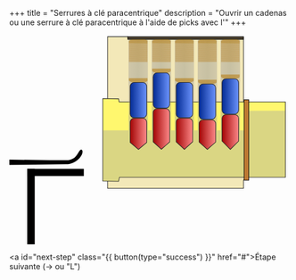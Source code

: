 +++
title = "Serrures à clé paracentrique"
description = "Ouvrir un cadenas ou une serrure à clé paracentrique à l'aide de picks avec l'"
+++

<svg version="1.1" style="max-height:80vh;" viewBox="800 0 670 500" xmlns="http://www.w3.org/2000/svg">
  <defs>
    <linearGradient id="gutter">
      <stop stop-color="#999492" offset="0"/>
      <stop stop-color="#818181" stop-opacity=".96" offset=".5"/>
      <stop stop-color="#999492" stop-opacity=".92" offset="1"/>
    </linearGradient>
    <linearGradient id="active-pin">
      <stop stop-color="#a00000" offset="0"/>
      <stop stop-color="#ff8d8d" offset="1"/>
    </linearGradient>
    <linearGradient id="passive-pin">
      <stop stop-color="#002891" offset="0"/>
      <stop stop-color="#6e96ff" offset="1"/>
    </linearGradient>
    <linearGradient id="greyish-blue">
      <stop stop-color="#2f4366" offset="0"/>
      <stop stop-color="#9399c7" offset="1"/>
    </linearGradient>
    <linearGradient id="bluepin1" x1="1086.8" x2="1129.1" y1="155.77" y2="155.77" gradientUnits="userSpaceOnUse" href="#passive-pin"/>
    <linearGradient id="bluepin2" x1="1142.3" x2="1183.2" y1="132.91" y2="132.91" gradientUnits="userSpaceOnUse" href="#passive-pin"/>
    <linearGradient id="bluepin3" x1="1196.5" x2="1238.6" y1="155.71" y2="155.71" gradientUnits="userSpaceOnUse" href="#passive-pin"/>
    <linearGradient id="bluepin4" x1="1251.3" x2="1293.5" y1="159.53" y2="159.53" gradientUnits="userSpaceOnUse" href="#passive-pin"/>
    <linearGradient id="bluepin5" x1="1306.1" x2="1348.3" y1="147" y2="147" gradientUnits="userSpaceOnUse" href="#passive-pin"/>
    <linearGradient id="redpin1" x1="1086.8" x2="1129.1" y1="236.57" y2="236.57" gradientUnits="userSpaceOnUse" href="#active-pin"/>
    <linearGradient id="redpin2" x1="1141.7" x2="1183.9" y1="225.18" y2="225.18" gradientUnits="userSpaceOnUse" href="#active-pin"/>
    <linearGradient id="redpin3" x1="1196.5" x2="1238.7" y1="236.55" y2="236.55" gradientUnits="userSpaceOnUse" href="#active-pin"/>
    <linearGradient id="redpin4" x1="1251.3" x2="1293.5" y1="238.47" y2="238.47" gradientUnits="userSpaceOnUse" href="#active-pin"/>
    <linearGradient id="redpin5" x1="1306.1" x2="1348.3" y1="232.16" y2="232.16" gradientUnits="userSpaceOnUse" href="#active-pin"/>
    <linearGradient id="gutter1" x1="1084.3" x2="1130.8" y1="114.92" y2="114.92" gradientUnits="userSpaceOnUse" href="#gutter"/>
    <linearGradient id="gutter2" x1="1139.7" x2="1185.8" y1="114.92" y2="114.92" gradientUnits="userSpaceOnUse" href="#gutter"/>
    <linearGradient id="gutter3" x1="1194.5" x2="1240.7" y1="114.92" y2="114.92" gradientUnits="userSpaceOnUse" href="#gutter"/>
    <linearGradient id="gutter4" x1="1249.3" x2="1295.5" y1="114.92" y2="114.92" gradientUnits="userSpaceOnUse" href="#gutter"/>
    <linearGradient id="gutter5" x1="1304.1" x2="1350.2" y1="114.92" y2="114.92" gradientUnits="userSpaceOnUse" href="#gutter"/>
    <linearGradient id="pickhandle1" x1="18.041" x2="442.06" y1="201" y2="361" gradientUnits="userSpaceOnUse" href="#greyish-blue"/>
  </defs>
  <g id="outside-lock">
    <path d="m1034.3 4.468h48.192v6.083h276.11v148.45l21.338 17.699v148.45l-21.338 21.696v19.412h-324.3z" fill="#f3e8b8" stroke="#272727" stroke-width="1.3764"/>
    <path id="cylinder" d="m1022.9 152.14v196.89l37.685 0.57301c0.69853-3.2247 1.2647-6.4722 1.8857-9.7101h396.06v-179.76h-396.66c-0.43102-2.4728-0.82965-4.9425-1.2919-7.418z" fill="#fff76e" stroke="#272727" stroke-width="1.376"/>
    <g stroke-width="5.3344">
      <rect x="1304.1" y="11.759" width="46.148" height="216.23" fill="url(#gutter5)" opacity=".4"/>
      <rect x="1249.3" y="11.759" width="46.148" height="216.26" fill="url(#gutter4)" opacity=".4"/>
      <rect x="1194.5" y="11.759" width="46.148" height="216.29" fill="url(#gutter3)" opacity=".4"/>
      <rect x="1139.7" y="11.759" width="46.148" height="216.31" fill="url(#gutter2)" opacity=".4"/>
      <rect x="1084.3" y="11.759" width="46.148" height="216.34" fill="url(#gutter1)" opacity=".4"/>
      <path d="m1023.4 348.37 36.578 0.56748c0.69854-3.2247 1.2303-6.4479 1.8514-9.6858l395.95-0.0387v-158.12l-87.634 0.34397 0.5767 46.537-347.2 0.16802z" fill="#a2a2a2" opacity=".4"/>
    </g>
    <rect x="1082.5" y="4.468" width="276.11" height="6.0831" fill="#524736" stroke="#000" stroke-linecap="round" stroke-width="1.3764"/>
    <rect x="1360" y="154.96" width="11.137" height="191.98" fill="#bf7932" stroke="#000" stroke-linecap="round" stroke-width="1.376"/>
  </g>
  <g fill="none" stroke="#b77916">
    <path id="springbottom5" d="m1312.3 104.1 30.824-0.0319-32.503-0.38247 34.128-0.0267-35.424-0.38727 36.612-0.0213-37.569-0.39262 38.465-0.016-39.261-0.39795 40.032-0.011-40.614-0.40274 41.177-6e-3 -41.817-0.40808 42.338-1e-4 -42.858-0.41341 43.233 5e-3 -43.68-0.41821 43.972 0.011-44.238-0.42354 44.238 0.016-44.284-0.42888 44.284-0.016-44.284-0.3958 44.284-0.0534-44.284-0.36273 44.284-0.0837-44.284-0.32967 44.284-0.11686-44.284-0.29659 44.284-0.1499-44.284-0.26351 44.284-0.18244-44.284-0.23098 44.284-0.2155-44.284-0.19791 44.284-0.24858-44.284-0.16483 44.284-0.28165-44.284-0.13172 44.284-0.31472-44.284-0.0987 44.284-0.3478-44.284-0.0657 44.284-0.38087-44.284-0.0319" stroke-width=".16648px"/>
    <path id="spring5" d="m1349.2 20.613-44.207 0.74696 44.207 0.29678-44.207 0.73845 44.207 0.3053-44.207 0.72993 44.207 0.31381-44.207 0.72142 44.207 0.32232-44.207 0.71291 44.207 0.33084-44.207 0.70439 44.207 0.33935-44.207 0.69588 44.207 0.34786-44.207 0.68737 44.207 0.35637-44.207 0.67886 44.207 0.36489-44.207 0.67034 44.207 0.3734-44.207 0.66183 44.207 0.38191-44.207 0.65332 44.207 0.39043-44.207 0.6448 44.207 0.39894-44.207 0.63629 44.207 0.40745-44.207 0.62778 44.207 0.41596-44.207 0.61926 44.207 0.42448-44.207 0.61075 44.207 0.43299-44.207 0.60224 44.207 0.4415-44.207 0.59372 44.207 0.45002-44.207 0.58521 44.207 0.45853-44.207 0.5767 44.207 0.46704-44.207 0.56818 44.207 0.47556-44.207 0.55967 44.207 0.48407-44.207 0.55116 44.207 0.49258-44.207 0.54265 44.207 0.5011-44.207 0.53413 44.207 0.50961-44.207 0.52562 44.207 0.51812-44.207 0.51711 44.207 0.52664-44.207 0.50859 44.207 0.53515-44.207 0.50008 44.207 0.54366-44.207 0.49157 44.207 0.55218-44.207 0.48305 44.207 0.56069-44.207 0.47454 44.207 0.5692-44.207 0.46603 44.207 0.57771-44.207 0.45752 44.207 0.58623-44.207 0.449 44.207 0.59474-44.207 0.44049 44.207 0.60325-44.207 0.43198 44.207 0.61177-44.207 0.42346 44.207 0.62028-44.207 0.41495 44.207 0.62879-44.207 0.40644 44.207 0.63731-44.207 0.39792 44.207 0.64582-44.207 0.38941" stroke-width=".22372px"/>
    <path id="springtop5" d="m1312.3 11.322 30.824 0.03207-32.503 0.38247 34.128 0.0267-35.424 0.38727 36.612 0.02134-37.569 0.3926 38.465 0.01597-39.261 0.39794 40.032 0.01101-40.614 0.40274 41.177 0.0055-41.817 0.40807 42.338 1.1e-4 -42.858 0.41341 43.233-0.0055-43.68 0.41822 43.972-0.01101-44.238 0.42354 44.238-0.01597-44.284 0.42888 44.284 0.01597-44.284 0.39581 44.284 0.04804-44.284 0.36273 44.284 0.08369-44.284 0.32966 44.284 0.11686-44.284 0.29659 44.284 0.14989-44.284 0.26352 44.284 0.18243-44.284 0.23098 44.284 0.21551-44.284 0.1979 44.284 0.24858-44.284 0.16483 44.284 0.28166-44.284 0.13172 44.284 0.31472-44.284 0.09869 44.284 0.3478-44.284 0.06566 44.284 0.38087-44.284 0.03207" stroke-width=".16648px"/>
    <path id="springbottom4" d="m1257.5 116.63 30.824-0.0321-32.503-0.38246 34.128-0.0267-35.424-0.38727 36.612-0.0213-37.569-0.39261 38.465-0.016-39.261-0.39794 40.032-0.011-40.614-0.40274 41.177-6e-3 -41.817-0.40807 42.338-1.1e-4 -42.858-0.41341 43.233 6e-3 -43.68-0.41821 43.972 0.011-44.238-0.42355 44.238 0.016-44.284-0.42888 44.284-0.016-44.284-0.39581 44.284-0.0533-44.284-0.36275 44.284-0.0837-44.284-0.32967 44.284-0.11686-44.284-0.29659 44.284-0.14989-44.284-0.26352 44.284-0.18297-44.284-0.23098 44.284-0.2155-44.284-0.19791 44.284-0.24857-44.284-0.16485 44.284-0.28164-44.284-0.13173 44.284-0.31472-44.284-0.0987 44.284-0.3478-44.284-0.0656 44.284-0.38086-44.284-0.0321" stroke-width=".16648px"/>
    <path id="spring4" d="m1294.5 20.613-44.207 0.74696 44.207 0.28854-44.207 0.74692 44.207 0.28858-44.207 0.74687 44.207 0.28863-44.207 0.74683 44.207 0.28867-44.207 0.74678 44.207 0.28872-44.207 0.74674 44.207 0.28876-44.207 0.7467 44.207 0.2888-44.207 0.74665 44.207 0.28885-44.207 0.74661 44.207 0.28889-44.207 0.74656 44.207 0.28894-44.207 0.74652 44.207 0.28898-44.207 0.74648 44.207 0.28902-44.207 0.74643 44.207 0.28907-44.207 0.74639 44.207 0.28911-44.207 0.74634 44.207 0.28916-44.207 0.7463 44.207 0.2892-44.207 0.74626 44.207 0.28924-44.207 0.74621 44.207 0.28929-44.207 0.74617 44.207 0.28933-44.207 0.74612 44.207 0.28938-44.207 0.74608 44.207 0.28942-44.207 0.74604 44.207 0.28946-44.207 0.74599 44.207 0.28951-44.207 0.74595 44.207 0.28955-44.207 0.74591 44.207 0.2896-44.207 0.74586 44.207 0.28964-44.207 0.74582 44.207 0.28968-44.207 0.74577 44.207 0.28973-44.207 0.74573 44.207 0.28977-44.207 0.74569 44.207 0.28982-44.207 0.74564 44.207 0.28986-44.207 0.7456 44.207 0.2899-44.207 0.74555 44.207 0.28995-44.207 0.74551 44.207 0.28999-44.207 0.74547 44.207 0.29004-44.207 0.74542 44.207 0.29008-44.207 0.74538 44.207 0.29012-44.207 0.74534 44.207 0.29017-44.207 0.74529 44.207 0.29021-44.207 0.74525 44.207 0.29026-44.207 0.74521 44.207 0.29029-44.207 0.74516 44.207 0.29034-44.207 0.74512" stroke-width=".22372px"/>
    <path id="springtop4" d="m1257.5 11.322 30.824 0.03207-32.503 0.38247 34.128 0.0267-35.424 0.38727 36.612 0.02134-37.569 0.3926 38.465 0.01597-39.261 0.39794 40.032 0.01101-40.614 0.40274 41.177 0.0055-41.817 0.40807 42.338 1.1e-4 -42.858 0.41341 43.233-0.0055-43.68 0.41822 43.972-0.01101-44.238 0.42354 44.238-0.01597-44.284 0.42888 44.284 0.01597-44.284 0.39581 44.284 0.04804-44.284 0.36273 44.284 0.08369-44.284 0.32966 44.284 0.11686-44.284 0.29659 44.284 0.14989-44.284 0.26352 44.284 0.18243-44.284 0.23098 44.284 0.21551-44.284 0.1979 44.284 0.24858-44.284 0.16483 44.284 0.28166-44.284 0.13172 44.284 0.31472-44.284 0.09869 44.284 0.3478-44.284 0.06566 44.284 0.38087-44.284 0.03207" stroke-width=".16648px"/>
    <path id="springbottom3" d="m1202.6 112.84 30.824-0.0319-32.503-0.38195 34.128-0.0267-35.424-0.38728 36.612-0.0213-37.569-0.3926 38.465-0.016-39.261-0.39794 40.032-0.011-40.614-0.40275 41.177-5e-3 -41.817-0.40807 42.338-1.1e-4 -42.858-0.41342 43.233 6e-3 -43.68-0.4182 43.972 0.011-44.238-0.42356 44.238 0.016-44.284-0.42888 44.284-0.016-44.284-0.39581 44.284-0.0533-44.284-0.36273 44.284-0.0837-44.284-0.32966 44.284-0.11686-44.284-0.29658 44.284-0.14991-44.284-0.2635 44.284-0.18297-44.284-0.23098 44.284-0.21551-44.284-0.1979 44.284-0.24859-44.284-0.16483 44.284-0.28166-44.284-0.13172 44.284-0.31474-44.284-0.0987 44.284-0.34779-44.284-0.0657 44.284-0.38087-44.284-0.0321" stroke-width=".16648px"/>
    <path id="spring3" d="m1239.7 20.613-44.207 0.74696 44.207 0.29686-44.207 0.73845 44.207 0.30537-44.207 0.72993 44.207 0.31388-44.207 0.72142 44.207 0.3224-44.207 0.71291 44.207 0.33091-44.207 0.70439 44.207 0.33942-44.207 0.69588 44.207 0.34794-44.207 0.68737 44.207 0.35645-44.207 0.67886 44.207 0.36496-44.207 0.67034 44.207 0.37348-44.207 0.66183 44.207 0.38199-44.207 0.65332 44.207 0.3905-44.207 0.6448 44.207 0.39902-44.207 0.63629 44.207 0.40753-44.207 0.62778 44.207 0.41604-44.207 0.61926 44.207 0.42456-44.207 0.61075 44.207 0.43307-44.207 0.60224 44.207 0.44158-44.207 0.59372 44.207 0.45009-44.207 0.58521 44.207 0.45861-44.207 0.5767 44.207 0.46712-44.207 0.56818 44.207 0.47563-44.207 0.55967 44.207 0.48415-44.207 0.55116 44.207 0.49266-44.207 0.54265 44.207 0.50117-44.207 0.53413 44.207 0.50969-44.207 0.52562 44.207 0.5182-44.207 0.51711 44.207 0.52671-44.207 0.50859 44.207 0.53522-44.207 0.50008 44.207 0.54374-44.207 0.49157 44.207 0.55225-44.207 0.48305 44.207 0.56076-44.207 0.47454 44.207 0.56928-44.207 0.46603 44.207 0.57779-44.207 0.45752 44.207 0.5863-44.207 0.449 44.207 0.59482-44.207 0.44049 44.207 0.60333-44.207 0.43198 44.207 0.61184-44.207 0.42346 44.207 0.62036-44.207 0.41495 44.207 0.62887-44.207 0.40644 44.207 0.63738-44.207 0.39792 44.207 0.6459-44.207 0.38941" stroke-width=".22372px"/>
    <path id="springtop3" d="m1202.6 11.322 30.824 0.03207-32.503 0.38247 34.128 0.0267-35.424 0.38727 36.612 0.02134-37.569 0.3926 38.465 0.01597-39.261 0.39794 40.032 0.01101-40.614 0.40274 41.177 0.0055-41.817 0.40807 42.338 1.1e-4 -42.858 0.41341 43.233-0.0055-43.68 0.41822 43.972-0.01101-44.238 0.42354 44.238-0.01597-44.284 0.42888 44.284 0.01597-44.284 0.39581 44.284 0.04804-44.284 0.36273 44.284 0.08369-44.284 0.32966 44.284 0.11686-44.284 0.29659 44.284 0.14989-44.284 0.26352 44.284 0.18243-44.284 0.23098 44.284 0.21551-44.284 0.1979 44.284 0.24858-44.284 0.16483 44.284 0.28166-44.284 0.13172 44.284 0.31472-44.284 0.09869 44.284 0.3478-44.284 0.06566 44.284 0.38087-44.284 0.03207" stroke-width=".16648px"/>
    <path id="springbottom2" d="m1147.9 90.013 30.824-0.0321-32.503-0.38247 34.128-0.0267-35.424-0.38727 36.612-0.0213-37.569-0.3926 38.465-0.016-39.261-0.39794 40.032-0.011-40.614-0.40274 41.177-5e-3 -41.817-0.40807 42.338-1.1e-4 -42.858-0.41341 43.233 5e-3 -43.68-0.41822 43.972 0.011-44.237-0.42354 44.237 0.016-44.284-0.42888 44.284-0.016-44.284-0.39581 44.284-0.0534-44.284-0.36275 44.284-0.0837-44.284-0.32967 44.284-0.11686-44.284-0.29659 44.284-0.14989-44.284-0.26352 44.284-0.18297-44.284-0.23097 44.284-0.21551-44.284-0.1979 44.284-0.24858-44.284-0.16483 44.284-0.28166-44.284-0.13172 44.284-0.31474-44.284-0.0987 44.284-0.34781-44.284-0.0657 44.284-0.38087-44.284-0.0321" stroke-width=".16648px"/>
    <path id="spring2" d="m1184.9 20.613-44.207 0.74696 44.207 0.29798-44.207 0.73845 44.207 0.3065-44.207 0.72993 44.207 0.31501-44.207 0.72142 44.207 0.32352-44.207 0.71291 44.207 0.33204-44.207 0.70439 44.207 0.34055-44.207 0.69588 44.207 0.34906-44.207 0.68737 44.207 0.35758-44.207 0.67886 44.207 0.36609-44.207 0.67034 44.207 0.3746-44.207 0.66183 44.207 0.38312-44.207 0.65332 44.207 0.39163-44.207 0.6448 44.207 0.40014-44.207 0.63629 44.207 0.40866-44.207 0.62778 44.207 0.41717-44.207 0.61926 44.207 0.42568-44.207 0.61075 44.207 0.43419-44.207 0.60224 44.207 0.44271-44.207 0.59372 44.207 0.45122-44.207 0.58521 44.207 0.45973-44.207 0.5767 44.207 0.46825-44.207 0.56818 44.207 0.47676-44.207 0.55967 44.207 0.48527-44.207 0.55116 44.207 0.49379-44.207 0.54265 44.207 0.5023-44.207 0.53413 44.207 0.51081-44.207 0.52562 44.207 0.51933-44.207 0.51711 44.207 0.52784-44.207 0.50859 44.207 0.53635-44.207 0.50008 44.207 0.54486-44.207 0.49157 44.207 0.55338-44.207 0.48305 44.207 0.56189-44.207 0.47454 44.207 0.5704-44.207 0.46603 44.207 0.57892-44.207 0.45751 44.207 0.58743-44.207 0.449 44.207 0.59594-44.207 0.44049 44.207 0.60446-44.207 0.43198 44.207 0.61297-44.207 0.42346 44.207 0.62148-44.207 0.41495 44.207 0.63-44.207 0.40644 44.207 0.63851-44.207 0.39792 44.207 0.64702-44.207 0.38941" stroke-width=".22372px"/>
    <path id="springtop2" d="m1147.9 11.322 30.824 0.03207-32.503 0.38247 34.128 0.0267-35.424 0.38727 36.612 0.02134-37.569 0.3926 38.465 0.01597-39.261 0.39794 40.032 0.01101-40.614 0.40274 41.177 0.0055-41.817 0.40807 42.338 1.1e-4 -42.858 0.41341 43.233-0.0055-43.68 0.41822 43.972-0.01101-44.237 0.42354 44.237-0.01597-44.284 0.42888 44.284 0.01597-44.284 0.39581 44.284 0.04804-44.284 0.36273 44.284 0.08369-44.284 0.32966 44.284 0.11686-44.284 0.29659 44.284 0.14989-44.284 0.26352 44.284 0.18243-44.284 0.23098 44.284 0.21551-44.284 0.1979 44.284 0.24858-44.284 0.16483 44.284 0.28166-44.284 0.13172 44.284 0.31472-44.284 0.09869 44.284 0.3478-44.284 0.06566 44.284 0.38087-44.284 0.03207" stroke-width=".16648px"/>
    <path id="springbottom1" d="m1092.5 112.88 30.824-0.0319-32.503-0.38193 34.128-0.0267-35.424-0.38727 36.612-0.0213-37.569-0.39262 38.465-0.016-39.261-0.39795 40.032-0.011-40.614-0.40275 41.177-6e-3 -41.817-0.40809 42.338-9e-5 -42.858-0.41342 43.233 6e-3 -43.68-0.41822 43.972 0.011-44.237-0.42355 44.237 0.016-44.284-0.42888 44.284-0.016-44.284-0.39581 44.284-0.0534-44.284-0.36274 44.284-0.0838-44.284-0.32966 44.284-0.11686-44.284-0.29659 44.284-0.14989-44.284-0.26406 44.284-0.18243-44.284-0.23098 44.284-0.21551-44.284-0.1979 44.284-0.24859-44.284-0.16483 44.284-0.28164-44.284-0.13173 44.284-0.31472-44.284-0.0987 44.284-0.3478-44.284-0.0657 44.284-0.38087-44.284-0.0319" stroke-width=".16648px"/>
    <path id="spring1" d="m1129.5 20.613-44.207 0.74696 44.207 0.29671-44.207 0.73845 44.207 0.30522-44.207 0.72993 44.207 0.31373-44.207 0.72142 44.207 0.32225-44.207 0.71291 44.207 0.33076-44.207 0.70439 44.207 0.33927-44.207 0.69588 44.207 0.34779-44.207 0.68737 44.207 0.3563-44.207 0.67886 44.207 0.36481-44.207 0.67034 44.207 0.37333-44.207 0.66183 44.207 0.38184-44.207 0.65332 44.207 0.39035-44.207 0.6448 44.207 0.39886-44.207 0.63629 44.207 0.40738-44.207 0.62778 44.207 0.41589-44.207 0.61926 44.207 0.4244-44.207 0.61075 44.207 0.43292-44.207 0.60224 44.207 0.44143-44.207 0.59372 44.207 0.44994-44.207 0.58521 44.207 0.45846-44.207 0.5767 44.207 0.46697-44.207 0.56818 44.207 0.47548-44.207 0.55967 44.207 0.484-44.207 0.55116 44.207 0.49251-44.207 0.54264 44.207 0.50102-44.207 0.53413 44.207 0.50953-44.207 0.52562 44.207 0.51805-44.207 0.51711 44.207 0.52656-44.207 0.50859 44.207 0.53507-44.207 0.50008 44.207 0.54359-44.207 0.49157 44.207 0.5521-44.207 0.48305 44.207 0.56061-44.207 0.47454 44.207 0.56913-44.207 0.46603 44.207 0.57764-44.207 0.45752 44.207 0.58615-44.207 0.449 44.207 0.59467-44.207 0.44049 44.207 0.60318-44.207 0.43198 44.207 0.61169-44.207 0.42346 44.207 0.6202-44.207 0.41495 44.207 0.62872-44.207 0.40644 44.207 0.63723-44.207 0.39792 44.207 0.64574-44.207 0.38941" stroke-width=".22372px"/>
    <path id="springtop1" d="m1092.5 11.322 30.824 0.03207-32.503 0.38247 34.128 0.0267-35.424 0.38727 36.612 0.02134-37.569 0.3926 38.465 0.01597-39.261 0.39794 40.032 0.01101-40.614 0.40274 41.177 0.0055-41.817 0.40807 42.338 1.1e-4 -42.858 0.41341 43.233-0.0055-43.68 0.41822 43.972-0.01101-44.237 0.42354 44.237-0.01597-44.284 0.42888 44.284 0.01597-44.284 0.39581 44.284 0.04804-44.284 0.36273 44.284 0.08369-44.284 0.32966 44.284 0.11686-44.284 0.29659 44.284 0.14989-44.284 0.26352 44.284 0.18243-44.284 0.23098 44.284 0.21551-44.284 0.1979 44.284 0.24858-44.284 0.16483 44.284 0.28166-44.284 0.13172 44.284 0.31472-44.284 0.09869 44.284 0.3478-44.284 0.06566 44.284 0.38087-44.284 0.03207" stroke-width=".16648px"/>
  </g>
  <path id="active5" d="m1316.7 190.37h20.983c5.14 0 9.278 4.138 9.278 9.278v53.973l-19.769 19.775-19.769-19.775v-53.973c0-5.14 4.138-9.278 9.2781-9.278z" fill="url(#redpin5)" stroke="#272727" stroke-width="1.3764"/>
  <ellipse cx="1327.2" cy="197.09" rx="18.388" ry=".0053344" opacity="0" stroke-width="5.3344"/>
  <rect id="passive5" x="1307.4" y="104.89" width="39.522" height="84.221" ry="9.5041" fill="url(#bluepin5)" stroke="#272727" stroke-width="1.3928"/>
  <path id="active4" d="m1261.9 202.99h20.983c5.14 0 9.278 4.138 9.278 9.278v43.677l-19.769 17.554-19.769-17.554v-43.677c0-5.14 4.138-9.278 9.278-9.278z" fill="url(#redpin4)" stroke="#272727" stroke-width="1.3764"/>
  <ellipse cx="1272.4" cy="209.71" rx="18.388" ry=".0053344" opacity="0" stroke-width="5.3344"/>
  <rect id="passive4" x="1252.6" y="117.42" width="39.522" height="84.221" ry="9.5041" fill="url(#bluepin4)" stroke="#272727" stroke-width="1.3928"/>
  <path id="active3" d="m1207.1 199.15h20.983c5.14 0 9.278 4.138 9.278 9.278v46.743l-19.769 18.323-19.769-18.323v-46.743c0-5.14 4.138-9.278 9.278-9.278z" fill="url(#redpin3)" stroke="#272727" stroke-width="1.3764"/>
  <ellipse cx="1217.6" cy="206.11" rx="18.388" ry=".0053344" opacity="0" stroke-width="5.3344"/>
  <rect id="passive3" x="1197.8" y="113.59" width="39.522" height="84.221" ry="9.5041" fill="url(#bluepin3)" stroke="#272727" stroke-width="1.3928"/>
  <path id="active2" d="m1152.3 176.4h20.983c5.14 0 9.278 4.138 9.278 9.278v69.779l-19.769 17.697-19.769-17.697v-69.779c0-5.14 4.138-9.278 9.278-9.278z" fill="url(#redpin2)" stroke="#272727" stroke-width="1.3764"/>
  <ellipse cx="1162.7" cy="182.88" rx="18.388" ry=".0053344" opacity="0" stroke-width="5.3344"/>
  <rect id="passive2" x="1143" y="90.793" width="39.522" height="84.221" ry="9.5041" fill="url(#bluepin2)" stroke="#272727" stroke-width="1.3928"/>
  <path id="active1" d="m1097.5 199.19h20.983c5.14 0 9.278 4.138 9.278 9.278v48.32l-19.769 16.747-19.769-16.747v-48.32c0-5.14 4.138-9.278 9.278-9.278z" fill="url(#redpin1)" stroke="#272727" stroke-width="1.3764"/>
  <ellipse cx="1108" cy="206.19" rx="18.388" ry=".0053344" opacity="0" stroke-width="5.3344"/>
  <rect id="passive1" x="1088.2" y="113.67" width="39.522" height="84.221" ry="9.5041" fill="url(#bluepin1)" stroke="#272727" stroke-width="1.3928"/>
  <g id="hook-pick">
    <path id="hook-pick-head" d="m896 299-251.58-3v16.175l291-3.3154c29.769-0.39231 45.6-30.14 36.696-35.14-8.9051 0-8.179 25.706-36.696 25.391z" fill="#010000" stroke-width="3.8755"/>
    <rect id="hook-pick-handle" x="5" y="285.5" width="641" height="35.241" ry="20" fill="url(#pickhandle1)" stroke="#272727" stroke-width="1.9377"/>
  </g>
  <g id="torsion-wrench" fill="#010000" stroke-width="3.8755">
    <rect id="torsion-wrench-head" x="842.6" y="319.77" width="135.02" height="17.133"/>
    <rect id="torsion-wrench-handle" x="842.6" y="319.77" width="17.937" height="425.13"/>
  </g>
  <g id="bind">
    <path d="m36 0c-3.5872 2.4233-8.1846 4.2187-10.678 0.29368-3.0267 4.12-8.4096 3.9462-11.303-0.10834-2.8122 5.809-7.6515 3.23-10.672 0.78977-0.35491 6.8413-0.38806 7.997-3.4121 10.646 3.6184 1.4949 3.6985 2.9251 4.5211 9.0196 3.6365-2.8671 7.4665-3.4645 10.105 1.4294 2.8023-2.9643 7.2674-3.3137 10.78 0.0791 2.9232-3.7354 7.7516-3.1176 10.542-0.12794 0.81089-6.1728 0.81032-8.0773 3.5175-11.18-3.8329-1.7359-2.9057-4.7503-3.4007-10.84zm-1.6671 3.6514c0.45493 3.031 1.6001 6.128 2.9676 7.5497-1.2949 1.1224-2.2055 4.8066-2.6777 6.8409-2.8704-2.3293-7.1531-1.6476-9.5628 1.2621-2.7883-3.1779-6.626-3.5681-9.7606-0.52336-2.7941-3.1961-7.0077-3.1062-9.8153-1.8601-0.62103-2.177-1.0541-3.9407-2.8662-5.7196 1.2819-0.92606 2.1202-4.2884 2.116-6.2768 2.6181 2.0122 7.8207 1.7983 9.9152-1.837 2.7848 3.7218 8.0646 2.5956 9.889 0.0826 2.6199 2.5488 7.2602 2.3183 9.7947 0.48142z" color="#000000" color-rendering="auto" dominant-baseline="auto" fill="#f59700" image-rendering="auto" shape-rendering="auto" solid-color="#000000" stroke="#000" stroke-linecap="round" stroke-width=".45256" style="font-feature-settings:normal;font-variant-alternates:normal;font-variant-caps:normal;font-variant-ligatures:normal;font-variant-numeric:normal;font-variant-position:normal;isolation:auto;mix-blend-mode:normal;shape-padding:0;text-decoration-color:#000000;text-decoration-line:none;text-decoration-style:solid;text-indent:0;text-orientation:mixed;text-transform:none;white-space:normal"/>
    <text x="983.10211" y="184.06306" fill="#ffa411" font-family="sans-serif" font-size="6px" letter-spacing="0px" stroke="#000000" stroke-width=".3" text-align="center" text-anchor="middle" word-spacing="0px" style="line-height:1.25" xml:space="preserve"><tspan x="20" y="12.5" fill="#ffa411" font-family="sans-serif" font-size="6px" font-weight="bold" stroke="#000000" stroke-width=".3">Accroche</tspan></text>
  </g>
</svg>

<a id="next-step" class="{{ button(type="success") }}" href="#">Étape suivante (→ ou "L")</a>

<script>
(() => {

    const animationStyle = document.createElement('style');
    document.head.appendChild(animationStyle);

    let addKeyFrames, removeKeyFrames;

    if (CSS && CSS.supports && CSS.supports('animation: name')){
      addKeyFrames = (name, frames) => {
        const pos = animationStyle.sheet.length;
        animationStyle.sheet.insertRule(
          "@keyframes " + name + "{" + frames + "}", pos);
      };
    } else {
      addKeyFrames = (name, frames) => {
        const str = name + "{" + frames + "}";
        const pos = animationStyle.sheet.length;
        animationStyle.sheet.insertRule("@-webkit-keyframes " + str, pos);
        animationStyle.sheet.insertRule("@keyframes " + str, pos+1);
      };
    }

    if (animationStyle.sheet.cssRules) {
      removeKeyFrames = (name) => {
        for (let i=0; i<animationStyle.sheet.cssRules.length; i++) {
          if (animationStyle.sheet.cssRules[i].type = CSSRule.KEYFRAMES_RULE &&
              animationStyle.sheet.cssRules[i].name === name) {
            animationStyle.sheet.deleteRule(i);
          }
        }
      };
    }

  addKeyFrames(
    'insertWrench',
    '0%{ transform: translateX(0) }' + 
    '100%{ transform: translateX(158px) }'
  );
  addKeyFrames(
    'turnWrench',
    '0%{ transform: translateX(0) skew(0deg, 0deg) }' + 
    '100%{ transform: translateX(-60px) skew(10deg, 0deg) }'
  );
  addKeyFrames(
    'turnWrenchMore',
    '0%{ transform: translateX(-60px) skew(10deg, 0deg) }' +
    '100%{ transform: translateX(-90px) skew(15deg, 0deg) }'
  );
  addKeyFrames(
    'smallLift',
    '0%{ transform: translateY(0) }' +
    '50%{ transform: translateY(-10px) }' +
    '100%{ transform: translateY(0) }'
  );
  addKeyFrames(
    'sideEffectLiftPinFourOnPinThree',
    '0%{ transform: translateY(0) }' +
    '50%{ transform: translateY(-13px) }' +
    '100%{ transform: translateY(0) }'
  );
  addKeyFrames(
    'sideEffectLiftPinFourOnPinTwo',
    '0%{ transform: translateY(0) }' +
    '50%{ transform: translateY(-5px) }' +
    '100%{ transform: translateY(0) }'
  );
  addKeyFrames(
    'sideEffectLiftPinThreeOnPinTwo',
    '0%{ transform: translateY(0) }' +
    '50%{ transform: translateY(-9px) }' +
    '100%{ transform: translateY(0) }'
  );
  addKeyFrames(
    'turnHookPick',
    '0%{ transform: translateX(191px) skew(0deg, 0deg) }' + 
    '100%{ transform: translateX(' + (191 - 30) + 'px) skew(7deg, 0deg) }'
  );
  addKeyFrames(
    'turnPin',
    '0%{ transform: translateX(0) skew(0deg, 0deg) }' + 
    '100%{ transform: translateX(-30px) skew(7deg, 0deg) }'
  );

  const pickLocations = [
    {name: 'Out', x: 952},
    {name: 'PinOne', x: 1088, height: 39},
    {name: 'PinTwo', x: 1143, height: 16},
    {name: 'PinThree', x: 1198, height: 39},
    {name: 'PinFour', x: 1253, height: 43},
    {name: 'PinFive', x: 1308, height: 30}
  ];
  pickLocations.forEach((from) => {
    pickLocations.forEach((to) => {
      if (from.name !== to.name) {
        addKeyFrames(
          'moveFrom' + from.name + 'To' + to.name,
          '0%{ transform: translate(' + (from.x - 952) + 'px, 0) }' +
          '100%{ transform: translate(' + (to.x - 952) + 'px, 0) }'
        );
        const from_x = from.name === 'Out' ? 0 : from.x;
        const to_x = to.name === 'Out' ? 0 : to.x;
        addKeyFrames(
          'moveBindFrom' + from.name + 'To' + to.name,
          '0%{ transform: translate(' + from_x + 'px, 148px); opacity: 1 }' +
          '50%{ transform: translate(' + from_x + 'px, 148px); opacity: 1 }' +
          '75%{ transform: translate(' + from_x + 'px, 148px); opacity: 0 }' +
          '76%{ transform: translate(' + to_x + 'px, 148px); opacity: 0 }' +
          '100%{ transform: translate(' + to_x + 'px, 148px); opacity: 1 }'
        );
      }
    });
    if (from.name !== 'Out') {
      addKeyFrames(
        'tryToPush' + from.name,
        '0%{ transform: translate(' + (from.x - 952) + 'px, 0) }' +
        '50%{ transform: translate(' + (from.x - 952) + 'px, -10px) }' +
        '100%{ transform: translate(' + (from.x - 952) + 'px, 0) }'
      );
      addKeyFrames(
        'bigPush' + from.name,
        '0%{ transform: translate(' + (from.x - 952) + 'px, 0) rotate(0deg) }' +
        '100%{ transform: translate(' + (from.x - 952 - 34) + 'px, ' + (-from.height + 150) + 'px) rotate(-9deg) }'
      );
      addKeyFrames(
        'bigRelease' + from.name,
        '0%{ transform: translate(' + (from.x - 952 - 34) + 'px, ' + (-from.height + 150) + 'px) rotate(-9deg) }' +
        '100%{ transform: translate(' + (from.x - 952) + 'px, 0) rotate(0deg) }'
      );
      addKeyFrames(
        'bigLift' + from.name,
        '0%{ transform: translate(0, 0) }' +
        '100%{ transform: translate(0, ' + (-from.height) + 'px) }'
      );
      addKeyFrames(
        'bigDrop' + from.name,
        '0%{ transform: translate(0, ' + (-from.height) + 'px) }' +
        '100%{ transform: translate(0, 0) }'
      );
    }
  });

  const springs = [
    {name: 'SpringOne', big: [1.88, -9.5], small: [1.65, -8]},
    {name: 'SpringTwo', big: [1.36, -5.5], small: [1.15, -2.7], tiny: [1.26, -4.1]},
    {name: 'SpringThree', big: [1.88, -9.5], small: [1.65, -8], tiny: [1.58, -7.5]},
    {name: 'SpringFour', big: [1.97, -10.2]},
    {name: 'SpringFive', big: [1.7, -8.8], small: [1.48, -6.5]}
  ];
  springs.forEach((spring) => {
    addKeyFrames(
      'bigLift' + spring.name,
      '0%{ transform: scale(1, ' + spring.big[0] + ') translateY(' + spring.big[1] + 'px) }' +
      '100%{ transform: scale(1, 1) translateY(0) }'
    );
    addKeyFrames(
      'bigDrop' + spring.name,
      '0%{ transform: scale(1, 1) translateY(0) }' +
      '100%{ transform: scale(1, ' + spring.big[0] + ') translateY(' + spring.big[1] + 'px) }'
    );
    ['small', 'tiny'].forEach((scale) => {
      if (spring[scale] !== undefined) {
        addKeyFrames(
          '' + scale + 'Lift' + spring.name,
          '0%{ transform: scale(1, ' + spring.big[0] + ') translateY(' + spring.big[1] + 'px) }' +
          '50%{ transform: scale(1, ' + spring[scale][0] + ') translateY(' + spring[scale][1] + 'px) }' +
          '100%{ transform: scale(1, ' + spring.big[0] + ') translateY(' + spring.big[1] + 'px) }'
        );
      }
    });
  });

/*
  removeKeyFrames('XXXXX');
*/

  let step = 0;

  const animateStep = () => {
    switch (step) {

      case 1:
        document.getElementById('torsion-wrench').style.animation = 'insertWrench 2s ease-out forwards';
        document.getElementById('torsion-wrench-handle').style.animation = 'turnWrench 2s ease-in-out 2s forwards';
        document.getElementById('bind').style.animation = 'moveBindFromOutToPinFour 3s ease-out forwards';
        break;

      case 2:
        document.getElementById('hook-pick').style.animation = 'moveFromOutToPinOne 3s forwards, tryToPushPinOne 1s 3s 2 forwards';
        document.getElementById('springbottom1').style.animation = 'smallLift 1s 3s 2 forwards';
        document.getElementById('passive1').style.animation = 'smallLift 1s 3s 2 forwards';
        document.getElementById('active1').style.animation = 'smallLift 1s 3s 2 forwards';
        document.getElementById('spring1').style.animation = 'smallLiftSpringOne 1s 3s 2 forwards';
        break;

      case 3:
        document.getElementById('spring1').style.animation = undefined;
        document.getElementById('active1').style.animation = undefined;
        document.getElementById('passive1').style.animation = undefined;
        document.getElementById('springbottom1').style.animation = undefined;
        document.getElementById('hook-pick').style.animation = 'moveFromPinOneToPinTwo 1s forwards, tryToPushPinTwo 1s 1s 2 forwards';
        document.getElementById('springbottom2').style.animation = 'smallLift 1s 1s 2 forwards';
        document.getElementById('passive2').style.animation = 'smallLift 1s 1s 2 forwards';
        document.getElementById('active2').style.animation = 'smallLift 1s 1s 2 forwards';
        document.getElementById('spring2').style.animation = 'smallLiftSpringTwo 1s 1s 2 forwards';
        break;

      case 4:
        document.getElementById('spring2').style.animation = undefined;
        document.getElementById('active2').style.animation = undefined;
        document.getElementById('passive2').style.animation = undefined;
        document.getElementById('springbottom2').style.animation = undefined;
        document.getElementById('hook-pick').style.animation = 'moveFromPinTwoToPinThree 1s forwards, tryToPushPinThree 1s 1s 2 forwards';
        document.getElementById('springbottom3').style.animation = 'smallLift 1s 1s 2 forwards';
        document.getElementById('passive3').style.animation = 'smallLift 1s 1s 2 forwards';
        document.getElementById('active3').style.animation = 'smallLift 1s 1s 2 forwards';
        document.getElementById('spring3').style.animation = 'smallLiftSpringThree 1s 1s 2 forwards';
        break;

      case 5:
        document.getElementById('spring3').style.animation = undefined;
        document.getElementById('active3').style.animation = undefined;
        document.getElementById('passive3').style.animation = undefined;
        document.getElementById('springbottom3').style.animation = undefined;
        document.getElementById('hook-pick').style.animation = 'moveFromPinThreeToPinFour 1s forwards, bigPushPinFour 3s 1s forwards, bigReleasePinFour 3s 4s forwards';
        document.getElementById('spring4').style.animation = 'bigLiftSpringFour 3s 1s forwards';
        document.getElementById('springbottom4').style.animation = 'bigLiftPinFour 3s 1s forwards';
        document.getElementById('passive4').style.animation = 'bigLiftPinFour 3s 1s forwards';
        document.getElementById('active4').style.animation = 'bigLiftPinFour 3s 1s forwards, bigDropPinFour 3s 4s forwards';
        document.getElementById('bind').style.animation = 'moveBindFromPinFourToPinThree 5s forwards';
        document.getElementById('springbottom3').style.animation = 'sideEffectLiftPinFourOnPinThree 3s 2.2s forwards';
        document.getElementById('passive3').style.animation = 'sideEffectLiftPinFourOnPinThree 3s 2.2s forwards';
        document.getElementById('active3').style.animation = 'sideEffectLiftPinFourOnPinThree 3s 2.2s forwards';
        document.getElementById('spring3').style.animation = 'tinyLiftSpringThree 3s 2.2s forwards';
        document.getElementById('springbottom2').style.animation = 'sideEffectLiftPinFourOnPinTwo 3s 2.2s forwards';
        document.getElementById('passive2').style.animation = 'sideEffectLiftPinFourOnPinTwo 3s 2.2s forwards';
        document.getElementById('active2').style.animation = 'sideEffectLiftPinFourOnPinTwo 3s 2.2s forwards';
        document.getElementById('spring2').style.animation = 'tinyLiftSpringTwo 3s 2.2s forwards';
        break;

      case 6:
        document.getElementById('spring2').style.animation = undefined;
        document.getElementById('active2').style.animation = undefined;
        document.getElementById('passive2').style.animation = undefined;
        document.getElementById('springbottom2').style.animation = undefined;
        document.getElementById('spring3').style.animation = undefined;
        document.getElementById('active3').style.animation = undefined;
        document.getElementById('passive3').style.animation = undefined;
        document.getElementById('springbottom3').style.animation = undefined;
        document.getElementById('active4').style.animation = undefined;
        document.getElementById('hook-pick').style.animation = 'moveFromPinFourToPinFive 1s forwards, tryToPushPinFive 1s 1s 2 forwards';
        document.getElementById('springbottom5').style.animation = 'smallLift 1s 1s 2 forwards';
        document.getElementById('passive5').style.animation = 'smallLift 1s 1s 2 forwards';
        document.getElementById('active5').style.animation = 'smallLift 1s 1s 2 forwards';
        document.getElementById('spring5').style.animation = 'smallLiftSpringFive 1s 1s 2 forwards';
        break;

      case 7:
        document.getElementById('spring5').style.animation = undefined;
        document.getElementById('active5').style.animation = undefined;
        document.getElementById('passive5').style.animation = undefined;
        document.getElementById('springbottom5').style.animation = undefined;
        document.getElementById('hook-pick').style.animation = 'moveFromPinFiveToPinThree 1s forwards, bigPushPinThree 3s 1s forwards, bigReleasePinThree 3s 4s forwards';
        document.getElementById('spring3').style.animation = 'bigLiftSpringThree 3s 1s forwards';
        document.getElementById('springbottom3').style.animation = 'bigLiftPinThree 3s 1s forwards';
        document.getElementById('passive3').style.animation = 'bigLiftPinThree 3s 1s forwards';
        document.getElementById('active3').style.animation = 'bigLiftPinThree 3s 1s forwards, bigDropPinThree 4s 4s forwards';
        document.getElementById('bind').style.animation = 'moveBindFromPinThreeToPinFive 5s forwards';
        document.getElementById('springbottom2').style.animation = 'sideEffectLiftPinThreeOnPinTwo 3s 2.2s forwards';
        document.getElementById('passive2').style.animation = 'sideEffectLiftPinThreeOnPinTwo 3s 2.2s forwards';
        document.getElementById('active2').style.animation = 'sideEffectLiftPinThreeOnPinTwo 3s 2.2s forwards';
        break;

      case 8:
        document.getElementById('active2').style.animation = undefined;
        document.getElementById('passive2').style.animation = undefined;
        document.getElementById('springbottom2').style.animation = undefined;
        document.getElementById('active3').style.animation = undefined;
        document.getElementById('hook-pick').style.animation = 'moveFromPinThreeToPinTwo 1s forwards, tryToPushPinTwo 1s 1s 1 forwards';
        document.getElementById('springbottom2').style.animation = 'smallLift 1s 1s 1 forwards';
        document.getElementById('passive2').style.animation = 'smallLift 1s 1s 1 forwards';
        document.getElementById('active2').style.animation = 'smallLift 1s 1s 1 forwards';
        document.getElementById('spring2').style.animation = 'smallLiftSpringTwo 1s 1s 1 forwards';
        break;

      case 9:
        document.getElementById('active2').style.animation = undefined;
        document.getElementById('passive2').style.animation = undefined;
        document.getElementById('springbottom2').style.animation = undefined;
        document.getElementById('hook-pick').style.animation = 'moveFromPinTwoToPinOne 1s forwards, tryToPushPinOne 1s 1s 2 forwards';
        document.getElementById('springbottom1').style.animation = 'smallLift 1s 1s 2 forwards';
        document.getElementById('passive1').style.animation = 'smallLift 1s 1s 2 forwards';
        document.getElementById('active1').style.animation = 'smallLift 1s 1s 2 forwards';
        document.getElementById('spring1').style.animation = 'smallLiftSpringOne 1s 1s 2 forwards';
        break;

      case 10:
        document.getElementById('spring1').style.animation = undefined;
        document.getElementById('active1').style.animation = undefined;
        document.getElementById('passive1').style.animation = undefined;
        document.getElementById('springbottom1').style.animation = undefined;
        document.getElementById('hook-pick').style.animation = 'moveFromPinOneToPinFour 1s forwards, tryToPushPinFour 1s 1s forwards';
        document.getElementById('active4').style.animation = 'smallLift 1s 1s forwards';
        break;

      case 11:
        document.getElementById('active4').style.animation = undefined;
        document.getElementById('hook-pick').style.animation = 'moveFromPinFourToPinFive 1s forwards, bigPushPinFive 3s 1s forwards, bigReleasePinFive 3s 4s forwards';
        document.getElementById('spring5').style.animation = 'bigLiftSpringFive 3s 1s forwards';
        document.getElementById('springbottom5').style.animation = 'bigLiftPinFive 3s 1s forwards';
        document.getElementById('passive5').style.animation = 'bigLiftPinFive 3s 1s forwards';
        document.getElementById('active5').style.animation = 'bigLiftPinFive 3s 1s forwards, bigDropPinFive 3s 4s forwards';
        document.getElementById('bind').style.animation = 'moveBindFromPinFiveToPinOne 5s forwards';
        break;

      case 12:
        document.getElementById('active5').style.animation = undefined;
        document.getElementById('hook-pick').style.animation = 'moveFromPinFiveToPinOne 1s forwards, bigPushPinOne 3s 1s forwards, bigReleasePinOne 3s 4s forwards';
        document.getElementById('spring1').style.animation = 'bigLiftSpringOne 3s 1s forwards';
        document.getElementById('springbottom1').style.animation = 'bigLiftPinOne 3s 1s forwards';
        document.getElementById('passive1').style.animation = 'bigLiftPinOne 3s 1s forwards';
        document.getElementById('active1').style.animation = 'bigLiftPinOne 3s 1s forwards, bigDropPinOne 3s 4s forwards';
        document.getElementById('bind').style.animation = 'moveBindFromPinOneToPinTwo 5s forwards';
        break;

      case 13:
        document.getElementById('active1').style.animation = undefined;
        document.getElementById('hook-pick').style.animation = 'moveFromPinOneToPinTwo 1s forwards, bigPushPinTwo 3s 1s forwards, bigReleasePinTwo 3s 4s forwards';
        document.getElementById('spring2').style.animation = 'bigLiftSpringTwo 3s 1s forwards';
        document.getElementById('springbottom2').style.animation = 'bigLiftPinTwo 3s 1s forwards';
        document.getElementById('passive2').style.animation = 'bigLiftPinTwo 3s 1s forwards';
        document.getElementById('active2').style.animation = 'bigLiftPinTwo 3s 1s forwards, bigDropPinTwo 3s 4s forwards';
        document.getElementById('bind').style.animation = 'moveBindFromPinTwoToOut 5s forwards';
        break;

      case 14:
        for (let i=1; i<6; ++i) {
          document.getElementById('active' + i).style.animation += ', turnPin 3s forwards';
        }
        document.getElementById('hook-pick').style.animation += ', turnHookPick 3s forwards';
        document.getElementById('torsion-wrench-handle').style.animation = 'turnWrenchMore 3s forwards';
        break;

      default:
        document.getElementById('hook-pick').style.animation = undefined;
        document.getElementById('torsion-wrench').style.animation = undefined;
        document.getElementById('torsion-wrench-handle').style.animation = undefined;
        for (let i=1; i<=5; ++i) {
          document.getElementById('active' + i).style.animation = undefined;
          document.getElementById('passive' + i).style.animation = undefined;
          document.getElementById('springbottom' + i).style.animation = undefined;
          document.getElementById('spring' + i).style.animation = undefined;
        }
        step = 0;
    }
  }

  document.getElementById('spring1').style.transform="scale(1, 1.88) translateY(-9.5px)";
  document.getElementById('spring2').style.transform="scale(1, 1.36) translateY(-5.5px)";
  document.getElementById('spring3').style.transform="scale(1, 1.88) translateY(-9.5px)";
  document.getElementById('spring4').style.transform="scale(1, 1.97) translateY(-10.2px)";
  document.getElementById('spring5').style.transform="scale(1, 1.7) translateY(-8.8px)";

  const button = document.getElementById('next-step');
  button.addEventListener('click', (ev) => {
    ev.preventDefault();
    ++step;
    animateStep();
  }, false);
  window.addEventListener('keyup', (e) => {
    if (['ArrowRight', 'l'].includes(e.key)) {
      ++step;
      animateStep();
    }
  });

})();
</script>
